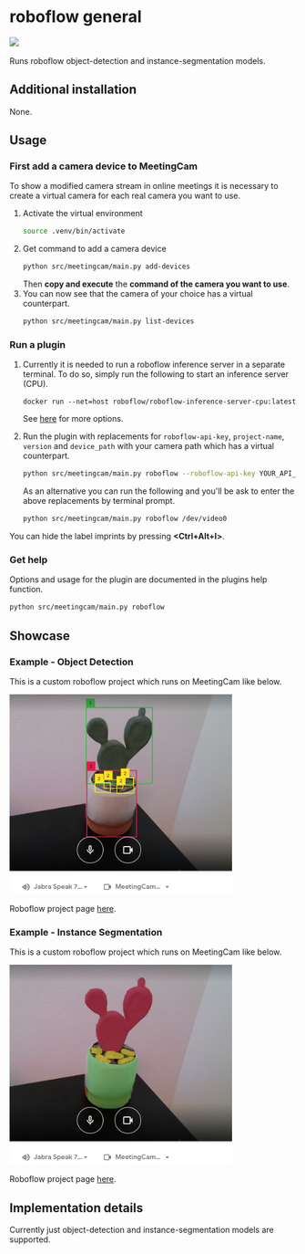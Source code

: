 # roboflow general

[<img src="https://2486075003-files.gitbook.io/~/files/v0/b/gitbook-x-prod.appspot.com/o/spaces%2F-M6S9nPJhEX9FYH6clfW%2Fuploads%2FVW4FMckhfS5GGlUcpuY2%2F642746dba53a59a614a64b35_roboflow-open-graph.png?alt=media&token=d120c000-46a4-411b-aba3-db055d48a904" height="250">](src/meetingcam/plugins/roboflow_general/)

Runs roboflow object-detection and instance-segmentation models.

## Additional installation

None.

## Usage

### First add a camera device to MeetingCam

To show a modified camera stream in online meetings it is necessary to create a virtual camera for each real camera you want to use.

1. Activate the virtual environment
   ```bash
   source .venv/bin/activate
   ```
2. Get command to add a camera device
   ```bash
   python src/meetingcam/main.py add-devices
   ```
   Then **copy and execute** the **command of the camera you want to use**.
3. You can now see that the camera of your choice has a virtual counterpart.
   ```bash
   python src/meetingcam/main.py list-devices
   ```

### Run a plugin

1. Currently it is needed to run a roboflow inference server in a separate terminal.
To do so, simply run the following to start an inference server (CPU).
   ```
   docker run --net=host roboflow/roboflow-inference-server-cpu:latest
   ```
   See [here](https://github.com/roboflow/inference) for more options.

2. Run the plugin with replacements for `roboflow-api-key`, `project-name`, `version` and `device_path` with your camera path which has a virtual counterpart.
   ```bash
   python src/meetingcam/main.py roboflow --roboflow-api-key YOUR_API_KEY --project-name meetingcam-roboflow-example-objectdetection --version 1 --device-path /dev/video0
   ```
   As an alternative you can run the following and you'll be ask to enter the above replacements by terminal prompt.
   ```bash
   python src/meetingcam/main.py roboflow /dev/video0
   ```

You can hide the label imprints by pressing **<Ctrl+Alt+l>**.


### Get help
Options and usage for the plugin are documented in the plugins help function.
```bash
python src/meetingcam/main.py roboflow
```

## Showcase

### Example - Object Detection

This is a custom roboflow project which runs on MeetingCam like below.

<img src="/assets/example_roboflow_object_detection.png" height=350>

Roboflow project page [here](https://universe.roboflow.com/nengelmann-phzsv/meetingcam-roboflow-example-objectdetection).

### Example - Instance Segmentation

This is a custom roboflow project which runs on MeetingCam like below.

<img src="/assets/example_roboflow_instance_segmentation.png" height=350>

Roboflow project page [here](https://universe.roboflow.com/nengelmann-phzsv/meetingcam-roboflow-example-instancesegmentation).

## Implementation details

Currently just object-detection and instance-segmentation models are supported.